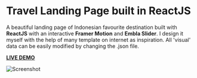 # Travel Landing Page built in ReactJS

A beautiful landing page of Indonesian favourite destination built with **ReactJS** with an interactive **Framer Motion** and  **Embla Slider**.
I design it myself with the help of many template on internet as inspiration. All 'visual' data can be easily modified by changing the .json file.

**[LIVE DEMO](https://thekevinkun.github.io/travel-indonesia)**

![Screenshot](https://github.com/user-attachments/assets/7d294279-fc0d-4061-9563-f9572ecb200a)

